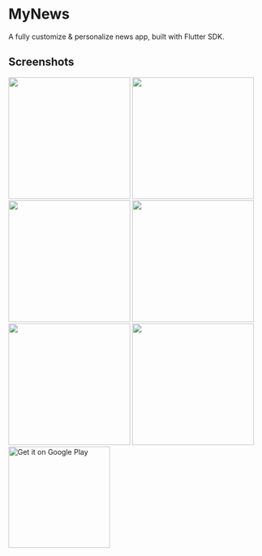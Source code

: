 # MyNews

A fully customize & personalize news app, built with Flutter SDK.

## Screenshots

<img src="screenshots/Phone Screenshot 1.jpg.png" width="240px" />
<img src="screenshots/Phone Screenshot 2.jpg.png" width="240px" />
<img src="screenshots/Phone Screenshot 3.jpg.png" width="240px" />
<img src="screenshots/Phone Screenshot 4.jpg.png" width="240px" />
<img src="screenshots/Phone Screenshot 5.jpg.png" width="240px" />
<img src="screenshots/Phone Screenshot 6.jpg.png" width="240px" />



<a href='https://play.google.com/store/apps/details?id=com.omergamliel.mynews'>
  <img alt='Get it on Google Play' src='https://play.google.com/intl/en_us/badges/images/generic/en_badge_web_generic.png' width='200'/>
</a>


